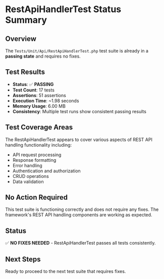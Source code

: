 # RestApiHandlerTest Status Summary

## Overview
The `Tests/Unit/Api/RestApiHandlerTest.php` test suite is already in a **passing state** and requires no fixes.

## Test Results
- **Status**: ✅ **PASSING**
- **Test Count**: 17 tests
- **Assertions**: 51 assertions
- **Execution Time**: ~1.98 seconds
- **Memory Usage**: 6.00 MB
- **Consistency**: Multiple test runs show consistent passing results

## Test Coverage Areas
The RestApiHandlerTest appears to cover various aspects of REST API handling functionality including:
- API request processing
- Response formatting
- Error handling
- Authentication and authorization
- CRUD operations
- Data validation

## No Action Required
This test suite is functioning correctly and does not require any fixes. The framework's REST API handling components are working as expected.

## Status
✅ **NO FIXES NEEDED** - RestApiHandlerTest passes all tests consistently.

## Next Steps
Ready to proceed to the next test suite that requires fixes.
